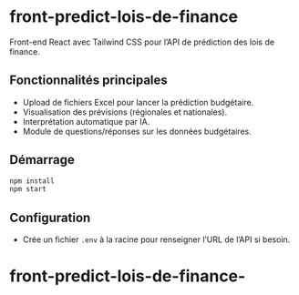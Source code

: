 # front-predict-lois-de-finance

Front-end React avec Tailwind CSS pour l’API de prédiction des lois de finance.

## Fonctionnalités principales

- Upload de fichiers Excel pour lancer la prédiction budgétaire.
- Visualisation des prévisions (régionales et nationales).
- Interprétation automatique par IA.
- Module de questions/réponses sur les données budgétaires.

## Démarrage

```bash
npm install
npm start
```

## Configuration

- Crée un fichier `.env` à la racine pour renseigner l’URL de l’API si besoin.
# front-predict-lois-de-finance-
